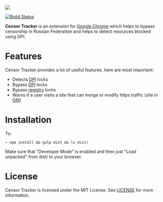 ![](https://raw.githubusercontent.com/roskomsvoboda/censortracker/master/.github/readme-logo.png)

[![Build Status](https://github.com/roskomsvoboda/censortracker/workflows/Node.js%20CI/badge.svg?branch=master&event=push)](https://github.com/roskomsvoboda/censortracker/actions)


**Censor Tracker** is an extension for [Google Chrome](https://www.google.com/chrome/) which helps to
bypass censorship in Russian Federation and helps to detect resources
blocked using DPI.

Features
========

Censor Tracker provides a lot of useful features, here are most
important:

-   Detects [DPI] locks
-   Bypass [DPI] locks
-   Bypass [registry](https://eais.rkn.gov.ru/) locks
-   Warns if a user visits a site that can merge or modify https traffic
    (site in [ORI](https://97-fz.rkn.gov.ru/))

Installation
============

To:

    ~ npm install && gulp dist && ls dist/

Make sure that "Developer Mode" is enabled and then just "Load unpacked"
from <span class="title-ref">dist/</span> to your browser.

License
=======

Censor Tracker is licensed under the MIT License. See [LICENSE] for more
information.

  [DPI]: https://en.wikipedia.org/wiki/Deep_packet_inspection
  [LICENSE]: https://github.com/roskomsvoboda/censortracker/blob/master/LICENSE
